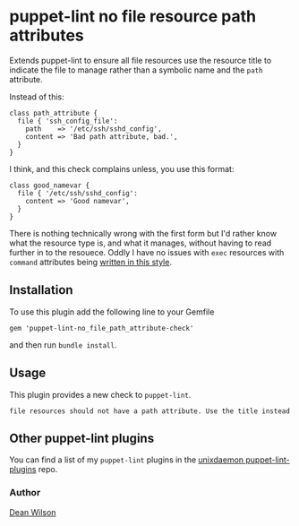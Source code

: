 # puppet-lint no file resource path attributes

Extends puppet-lint to ensure all file resources use the resource
title to indicate the file to manage rather than a symbolic name
and the `path` attribute.

Instead of this:

    class path_attribute {
      file { 'ssh_config_file':
        path    => '/etc/ssh/sshd_config',
        content => 'Bad path attribute, bad.',
      }
    }

I think, and this check complains unless, you use this format:

    class good_namevar {
      file { '/etc/ssh/sshd_config':
        content => 'Good namevar',
      }
    }

There is nothing technically wrong with the first form but I'd rather
know what the resource type is, and what it manages, without having to read further in to the resouece.
Oddly I have no issues with `exec` resources with `command` attributes being
[written in this style](http://www.puppetcookbook.com/posts/nicer-exec-names.html).

## Installation

To use this plugin add the following line to your Gemfile

    gem 'puppet-lint-no_file_path_attribute-check'

and then run `bundle install`.

## Usage

This plugin provides a new check to `puppet-lint`.

    file resources should not have a path attribute. Use the title instead

## Other puppet-lint plugins

You can find a list of my `puppet-lint` plugins in the
[unixdaemon puppet-lint-plugins](https://github.com/deanwilson/unixdaemon-puppet-lint-plugins) repo.

### Author
[Dean Wilson](http://www.unixdaemon.net)
